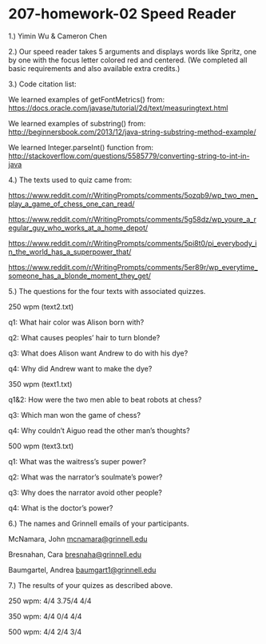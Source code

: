 # 207-homework-02 Speed Reader

1.) Yimin Wu & Cameron Chen

2.) Our speed reader takes 5 arguments <filename> <width> <height> <font size> <wpm> and displays words like Spritz, one by one with the focus letter colored red and centered. (We completed all basic requirements and also available extra credits.)

3.) Code citation list:

We learned examples of getFontMetrics() from:
https://docs.oracle.com/javase/tutorial/2d/text/measuringtext.html

We learned examples of substring() from:
http://beginnersbook.com/2013/12/java-string-substring-method-example/

We learned Integer.parseInt() function from:
http://stackoverflow.com/questions/5585779/converting-string-to-int-in-java

4.) The texts used to quiz came from:

https://www.reddit.com/r/WritingPrompts/comments/5ozqb9/wp_two_men_play_a_game_of_chess_one_can_read/

https://www.reddit.com/r/WritingPrompts/comments/5g58dz/wp_youre_a_regular_guy_who_works_at_a_home_depot/

https://www.reddit.com/r/WritingPrompts/comments/5pi8t0/pi_everybody_in_the_world_has_a_superpower_that/

https://www.reddit.com/r/WritingPrompts/comments/5er89r/wp_everytime_someone_has_a_blonde_moment_they_get/


5.) The questions for the four texts with associated quizzes.

250 wpm (text2.txt)

q1: What hair color was Alison born with?

q2: What causes peoples’ hair to turn blonde?

q3: What does Alison want Andrew to do with his dye?

q4: Why did Andrew want to make the dye?


350 wpm (text1.txt)

q1&2: How were the two men able to beat robots at chess?

q3: Which man won the game of chess?

q4: Why couldn’t Aiguo read the other man’s thoughts?


500 wpm (text3.txt)

q1: What was the waitress’s super power?

q2: What was the narrator’s soulmate’s power?

q3: Why does the narrator avoid other people?

q4: What is the doctor’s power?


6.) The names and Grinnell emails of your participants.

  McNamara, John      mcnamara@grinnell.edu
  
  Bresnahan, Cara     bresnaha@grinnell.edu	
  
  Baumgartel, Andrea  baumgart1@grinnell.edu	
  
  

7.) The results of your quizes as described above.

250 wpm: 4/4 3.75/4 4/4

350 wpm: 4/4 0/4    4/4

500 wpm: 4/4 2/4    3/4

